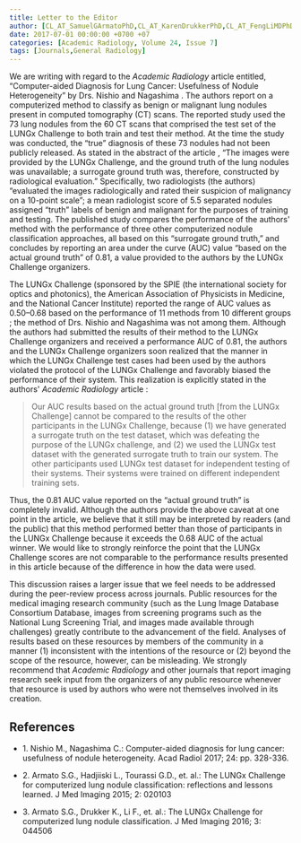 ```yaml
---
title: Letter to the Editor
author: [CL_AT_SamuelGArmatoPhD,CL_AT_KarenDrukkerPhD,CL_AT_FengLiMDPhD,CL_AT_LubomirHadjiiskiPhD,CL_AT_GeorgiaDTourassiPhD,CL_AT_RogerMEngelmannMS,CL_AT_MaryellenLGigerPhD,CL_AT_GeorgeRedmondMSMBA,CL_AT_KeyvanFarahaniPhD,CL_AT_JustinSKirbyBS,CL_AT_NicholasAPetrickPhD]
date: 2017-07-01 00:00:00 +0700 +07
categories: [Academic Radiology, Volume 24, Issue 7]
tags: [Journals,General Radiology]
---
```

We are writing with regard to the _Academic Radiology_ article entitled, “Computer-aided Diagnosis for Lung Cancer: Usefulness of Nodule Heterogeneity” by Drs. Nishio and Nagashima . The authors report on a computerized method to classify as benign or malignant lung nodules present in computed tomography (CT) scans. The reported study used the 73 lung nodules from the 60 CT scans that comprised the test set of the LUNGx Challenge to both train and test their method. At the time the study was conducted, the “true” diagnosis of these 73 nodules had not been publicly released. As stated in the abstract of the article , “The images were provided by the LUNGx Challenge, and the ground truth of the lung nodules was unavailable; a surrogate ground truth was, therefore, constructed by radiological evaluation.” Specifically, two radiologists (the authors) “evaluated the images radiologically and rated their suspicion of malignancy on a 10-point scale”; a mean radiologist score of 5.5 separated nodules assigned “truth” labels of benign and malignant for the purposes of training and testing. The published study compares the performance of the authors' method with the performance of three other computerized nodule classification approaches, all based on this “surrogate ground truth,” and concludes by reporting an area under the curve (AUC) value “based on the actual ground truth” of 0.81, a value provided to the authors by the LUNGx Challenge organizers.

The LUNGx Challenge (sponsored by the SPIE (the international society for optics and photonics), the American Association of Physicists in Medicine, and the National Cancer Institute) reported the range of AUC values as 0.50–0.68 based on the performance of 11 methods from 10 different groups ; the method of Drs. Nishio and Nagashima was not among them. Although the authors had submitted the results of their method to the LUNGx Challenge organizers and received a performance AUC of 0.81, the authors and the LUNGx Challenge organizers soon realized that the manner in which the LUNGx Challenge test cases had been used by the authors violated the protocol of the LUNGx Challenge and favorably biased the performance of their system. This realization is explicitly stated in the authors' _Academic Radiology_ article :

> Our AUC results based on the actual ground truth \[from the LUNGx Challenge\] cannot be compared to the results of the other participants in the LUNGx Challenge, because (1) we have generated a surrogate truth on the test dataset, which was defeating the purpose of the LUNGx challenge, and (2) we used the LUNGx test dataset with the generated surrogate truth to train our system. The other participants used LUNGx test dataset for independent testing of their systems. Their systems were trained on different independent training sets.

Thus, the 0.81 AUC value reported on the “actual ground truth” is completely invalid. Although the authors provide the above caveat at one point in the article, we believe that it still may be interpreted by readers (and the public) that this method performed better than those of participants in the LUNGx Challenge because it exceeds the 0.68 AUC of the actual winner. We would like to strongly reinforce the point that the LUNGx Challenge scores are not comparable to the performance results presented in this article because of the difference in how the data were used.

This discussion raises a larger issue that we feel needs to be addressed during the peer-review process across journals. Public resources for the medical imaging research community (such as the Lung Image Database Consortium Database, images from screening programs such as the National Lung Screening Trial, and images made available through challenges) greatly contribute to the advancement of the field. Analyses of results based on these resources by members of the community in a manner (1) inconsistent with the intentions of the resource or (2) beyond the scope of the resource, however, can be misleading. We strongly recommend that _Academic Radiology_ and other journals that report imaging research seek input from the organizers of any public resource whenever that resource is used by authors who were not themselves involved in its creation.

## References

- 1\. Nishio M., Nagashima C.: Computer-aided diagnosis for lung cancer: usefulness of nodule heterogeneity. Acad Radiol 2017; 24: pp. 328-336.


- 2\. Armato S.G., Hadjiiski L., Tourassi G.D., et. al.: The LUNGx Challenge for computerized lung nodule classification: reflections and lessons learned. J Med Imaging 2015; 2: 020103


- 3\. Armato S.G., Drukker K., Li F., et. al.: The LUNGx Challenge for computerized lung nodule classification. J Med Imaging 2016; 3: 044506
